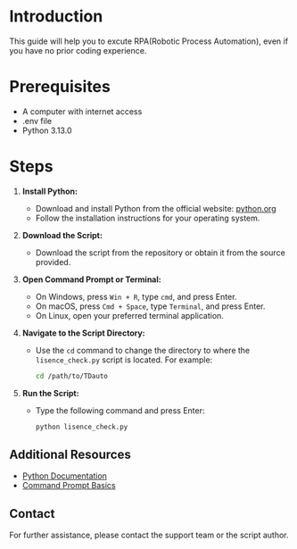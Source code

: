 # Introduction

This guide will help you to excute RPA(Robotic Process Automation), even if you have no prior coding experience.

# Prerequisites

- A computer with internet access
- .env file
- Python 3.13.0

# Steps

1. **Install Python:**
    - Download and install Python from the official website: [python.org](https://www.python.org/downloads/)
    - Follow the installation instructions for your operating system.


2. **Download the Script:**
    - Download the script from the repository or obtain it from the source provided.
  
3. **Open Command Prompt or Terminal:**
    - On Windows, press `Win + R`, type `cmd`, and press Enter.
    - On macOS, press `Cmd + Space`, type `Terminal`, and press Enter.
    - On Linux, open your preferred terminal application.
  
4. **Navigate to the Script Directory:**
    - Use the `cd` command to change the directory to where the `lisence_check.py` script is located. For example:
      ```sh
      cd /path/to/TDauto
      ```

5. **Run the Script:**
    - Type the following command and press Enter:
      ```sh
      python lisence_check.py
      ```

## Additional Resources
- [Python Documentation](https://docs.python.org/3/)
- [Command Prompt Basics](https://www.digitalcitizen.life/command-prompt-how-use-basic-commands/)

## Contact
For further assistance, please contact the support team or the script author.
